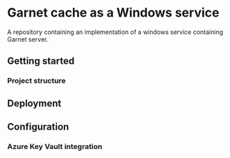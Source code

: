 # Garnet cache as a Windows service
A repository containing an implementation of a windows service containing Garnet server.

## Getting started
### Project structure

## Deployment

## Configuration
### Azure Key Vault integration
